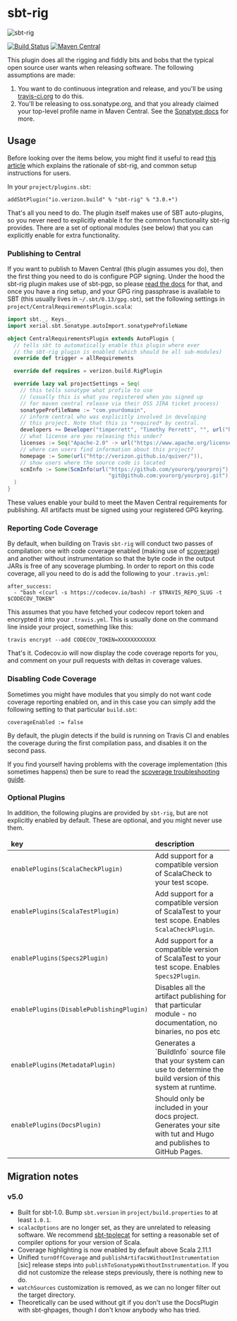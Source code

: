 # sbt-rig

![sbt-rig](docs/img/logo.png)

[![Build Status](https://travis-ci.org/Verizon/sbt-rig.svg?branch=master)](https://travis-ci.org/Verizon/sbt-rig)
[![Maven Central](https://maven-badges.herokuapp.com/maven-central/io.verizon.build/sbt-rig/badge.svg)](https://maven-badges.herokuapp.com/maven-central/io.verizon.build/sbt-rig)

This plugin does all the rigging and fiddly bits and bobs that the typical open source user wants when releasing software. The following assumptions are made:

1. You want to do continuous integration and release, and you'll be using [travis-ci.org](https://travis-ci.org) to do this.
1. You'll be releasing to oss.sonatype.org, and that you already claimed your top-level profile name in Maven Central. See the [Sonatype docs](http://central.sonatype.org/pages/ossrh-guide.html) for more.

## Usage

Before looking over the items below, you might find it useful to read [this article](http://timperrett.com/2016/10/02/continuous-delivery-for-scala-with-travisci/) which explains the rationale of sbt-rig, and common setup instructions for users.

In your `project/plugins.sbt`:

```
addSbtPlugin("io.verizon.build" % "sbt-rig" % "3.0.+")
```

That's all you need to do. The plugin itself makes use of SBT auto-plugins, so you never need to explicitly enable it for the common functionality sbt-rig provides. There are a set of optional modules (see below) that you can explicitly enable for extra functionality.

### Publishing to Central

If you want to publish to Maven Central (this plugin assumes you do), then the first thing you need to do is configure PGP signing. Under the hood the sbt-rig plugin makes use of sbt-pgp, so please [read the docs](http://www.scala-sbt.org/sbt-pgp/) for that, and once you have a ring setup, and your GPG ring passphrase is available to SBT (this usually lives in `~/.sbt/0.13/gpg.sbt`), set the following settings in `project/CentralRequirementsPlugin.scala`:

```scala
import sbt._, Keys._
import xerial.sbt.Sonatype.autoImport.sonatypeProfileName

object CentralRequirementsPlugin extends AutoPlugin {
  // tells sbt to automatically enable this plugin where ever
  // the sbt-rig plugin is enabled (which should be all sub-modules)
  override def trigger = allRequirements

  override def requires = verizon.build.RigPlugin

  override lazy val projectSettings = Seq(
    // this tells sonatype what profile to use
    // (usually this is what you registered when you signed up
    // for maven central release via their OSS JIRA ticket process)
    sonatypeProfileName := "com.yourdomain",
    // inform central who was explicitly involved in developing
    // this project. Note that this is *required* by central.
    developers += Developer("timperrett", "Timothy Perrett", "", url("http://github.com/timperrett")),
    // what license are you releasing this under?
    licenses := Seq("Apache-2.0" -> url("https://www.apache.org/licenses/LICENSE-2.0.html")),
    // where can users find information about this project?
    homepage := Some(url("http://verizon.github.io/quiver/")),
    // show users where the source code is located
    scmInfo := Some(ScmInfo(url("https://github.com/yourorg/yourproj"),
                                "git@github.com:yourorg/yourproj.git"))
  )
}
```

These values enable your build to meet the Maven Central requirements for publishing. All artifacts must be signed using your registered GPG keyring.

### Reporting Code Coverage

By default, when building on Travis `sbt-rig` will conduct two passes of compilation: one with code coverage enabled (making use of [scoverage](https://github.com/scoverage/sbt-scoverage)) and another without instrumentation so that the byte code in the output JARs is free of any scoverage plumbing. In order to report on this code coverage, all you need to do is add the following to your `.travis.yml`:

```
after_success:
  - "bash <(curl -s https://codecov.io/bash) -r $TRAVIS_REPO_SLUG -t $CODECOV_TOKEN"

```

This assumes that you have fetched your codecov report token and encrypted it into your `.travis.yml`. This is usually done on the command line inside your project, something like this:

```
travis encrypt --add CODECOV_TOKEN=XXXXXXXXXXXX
```

That's it. Codecov.io will now display the code coverage reports for you, and comment on your pull requests with deltas in coverage values.

### Disabling Code Coverage

Sometimes you might have modules that you simply do not want code coverage reporting enabled on, and in this case you can simply add the following setting to that particular `build.sbt`:

```
coverageEnabled := false
```

By default, the plugin detects if the build is running on Travis CI and enables the coverage during the first compilation pass, and disables it on the second pass.

If you find yourself having problems with the coverage implementation (this sometimes happens) then be sure to read the [scoverage troubleshooting guide](https://github.com/scoverage/sbt-scoverage#exclude-classes-and-packages).

### Optional Plugins

In addition, the following plugins are provided by `sbt-rig`, but are not explicitly enabled by default. These are optional, and you might never use them.

<table>
  <thead>
    <tr>
      <td><strong>key</strong></td>
      <td><strong>description</strong></td>
    </tr>
  </thead>
  <tbody>
    <tr>
      <td><code>enablePlugins(ScalaCheckPlugin)</code></td>
      <td>Add support for a compatible version of ScalaCheck to your test scope.</td>
    </tr>
    <tr>
      <td><code>enablePlugins(ScalaTestPlugin)</code></td>
      <td>Add support for a compatible version of ScalaTest to your test scope.  Enables <code>ScalaCheckPlugin</code>.</td>
    </tr>
    <tr>
      <td><code>enablePlugins(Specs2Plugin)</code></td>
      <td>Add support for a compatible version of ScalaTest to your test scope.  Enables <code>Specs2Plugin</code>.</td>
    </tr>
    <tr>
      <td><code>enablePlugins(DisablePublishingPlugin)</code></td>
      <td>Disables all the artifact publishing for that particular module - no documentation, no binaries, no pos etc</td>
    </tr>
    <tr>
      <td><code>enablePlugins(MetadataPlugin)</code></td>
      <td>Generates a `BuildInfo` source file that your system can use to determine the build version of this system at runtime.</td>
    </tr>
    <tr>
      <td><code>enablePlugins(DocsPlugin)</code></td>
      <td>Should only be included in your docs project.  Generates your site with tut and Hugo and publishes to GitHub Pages.</td>
    </tr>
  </tbody>
</table>

## Migration notes

### v5.0

* Built for sbt-1.0.  Bump `sbt.version` in `project/build.properties` to at least `1.0.1`.
* `scalacOptions` are no longer set, as they are unrelated to releasing software.  We recommend [sbt-tpolecat](https://github.com/DavidGregory084/sbt-tpolecat) for setting a reasonable set of compiler options for your version of Scala.
* Coverage highlighting is now enabled by default above Scala 2.11.1
* Unified `turnOffCoverage` and `publishArtifacsWithoutInstrumentation` [sic] release steps into `publishToSonatypeWithoutInstrumentation`.  If you did not customize the release steps previously, there is nothing new to do.
* `watchSources` customization is removed, as we can no longer filter out the target directory.
* Theoretically can be used without git if you don't use the DocsPlugin with sbt-ghpages, though I don't know anybody who has tried.

